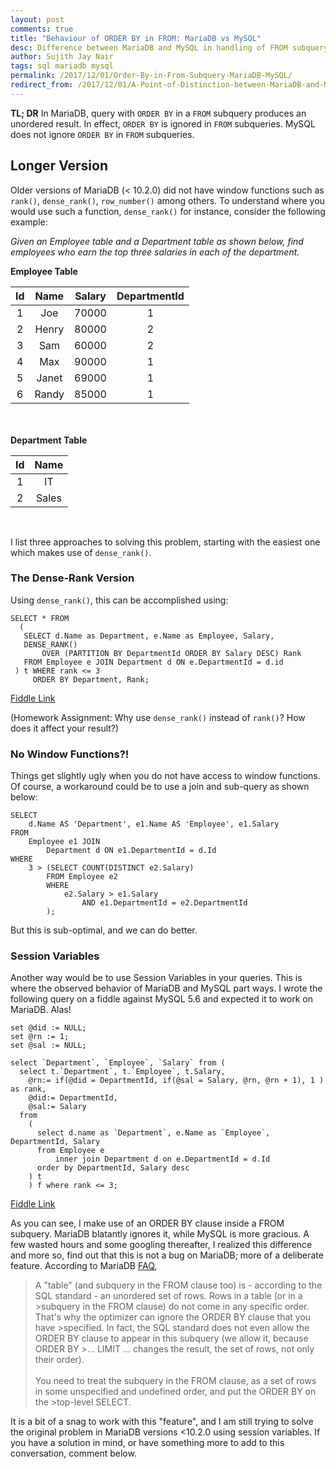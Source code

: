 ```yaml
---
layout: post
comments: true
title: "Behaviour of ORDER BY in FROM: MariaDB vs MySQL"
desc: Difference between MariaDB and MySQL in handling of FROM subquery
author: Sujith Jay Nair
tags: sql mariadb mysql
permalink: /2017/12/01/Order-By-in-From-Subquery-MariaDB-MySQL/
redirect_from: /2017/12/01/A-Point-of-Distinction-between-MariaDB-and-MySQL/
---
```


**TL; DR**
In MariaDB, query with `ORDER BY` in a `FROM` subquery produces an unordered result. In effect, `ORDER BY` is ignored in `FROM` subqueries. MySQL does not ignore `ORDER BY` in `FROM` subqueries.

<!--break-->
## Longer Version
Older versions of MariaDB (< 10.2.0) did not have window functions such as `rank()`, `dense_rank()`, `row_number()` among others. To understand where you would use such a function, `dense_rank()` for instance, consider the following example:

*Given an Employee table and a Department table as shown below, find employees who earn the top three salaries in each of the department.*

**Employee Table**

Id   | Name    | Salary   | DepartmentId 
:--: | :-----: | :------: | :------------:
 1   | Joe     | 70000    | 1            
 2   | Henry   | 80000    | 2            
 3   | Sam     | 60000    | 2            
 4   | Max     | 90000    | 1            
 5   | Janet   | 69000    | 1            
 6   | Randy   | 85000    | 1              

                                                                                  
<br /> <br />
**Department Table**

 Id  | Name       |
:--: | :--------: |
 1   | IT         |
 2   | Sales      |  

<br />

I list three approaches to solving this problem, starting with the easiest one which makes use of `dense_rank()`.



### The Dense-Rank Version
Using `dense_rank()`, this can be accomplished using:
```
SELECT * FROM 
  (
   SELECT d.Name as Department, e.Name as Employee, Salary,
   DENSE_RANK() 
       OVER (PARTITION BY DepartmentId ORDER BY Salary DESC) Rank
   FROM Employee e JOIN Department d ON e.DepartmentId = d.id
 ) t WHERE rank <= 3
     ORDER BY Department, Rank;
```
[Fiddle Link](http://dbfiddle.uk/?rdbms=mariadb_10.2&fiddle=cc9082f8d09b48dc7f374456ef817a73)


(Homework Assignment: Why use `dense_rank()` instead of `rank()`? How does it affect your result?)



### No Window Functions?!
Things get slightly ugly when you do not have access to window functions. Of course, a workaround could be to use a join and sub-query as shown below:
```
SELECT
    d.Name AS 'Department', e1.Name AS 'Employee', e1.Salary
FROM
    Employee e1 JOIN
        Department d ON e1.DepartmentId = d.Id
WHERE
    3 > (SELECT COUNT(DISTINCT e2.Salary)
        FROM Employee e2
        WHERE
            e2.Salary > e1.Salary
                AND e1.DepartmentId = e2.DepartmentId
        );
```
	
But this is sub-optimal, and we can do better. 


### Session Variables
Another way would be to use Session Variables in your queries. This is where the observed behavior of MariaDB and MySQL part ways. I wrote the following query on a fiddle against MySQL 5.6 and expected it to work on MariaDB. Alas!
```
set @did := NULL;
set @rn := 1;
set @sal := NULL;

select `Department`, `Employee`, `Salary` from (
  select t.`Department`, t.`Employee`, t.Salary,
	@rn:= if(@did = DepartmentId, if(@sal = Salary, @rn, @rn + 1), 1 ) as rank,
	@did:= DepartmentId,
	@sal:= Salary
  from 
	(
	  select d.name as `Department`, e.Name as `Employee`, DepartmentId, Salary 
	  from Employee e 
		  inner join Department d on e.DepartmentId = d.Id 
	  order by DepartmentId, Salary desc
	) t
	) f where rank <= 3;
```
[Fiddle Link](http://sqlfiddle.com/#!9/627639/697)



As you can see, I make use of an ORDER BY clause inside a FROM subquery. MariaDB blatantly ignores it, while MySQL is more gracious. A few wasted hours and some googling thereafter, I realized this difference and more so, find out that this is not a bug on MariaDB; more of a deliberate feature. According to MariaDB [FAQ](https://mariadb.com/kb/en/library/why-is-order-by-in-a-from-subquery-ignored/),

>A "table" (and subquery in the FROM clause too) is - according to the SQL standard - an unordered set of rows. Rows in a table (or in a >subquery in the FROM clause) do not come in any specific order. That's why the optimizer can ignore the ORDER BY clause that you have >specified. In fact, the SQL standard does not even allow the ORDER BY clause to appear in this subquery (we allow it, because ORDER BY >... LIMIT ... changes the result, the set of rows, not only their order). <br /> <br />You need to treat the subquery in the FROM clause, as a set of rows in some unspecified and undefined order, and put the ORDER BY on the >top-level SELECT.


It is a bit of a snag to work with this "feature", and I am still trying to solve the original problem in MariaDB versions <10.2.0 using session variables. If you have a solution in mind, or have something more to add to this conversation, comment below.
